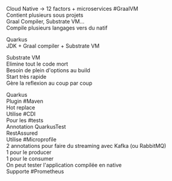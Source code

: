 Cloud Native → 12 factors + microservices
#GraalVM  
	Contient plusieurs sous projets  
		Graal Compiler, Substrate VM...  
			Compile plusieurs langages vers du natif  

Quarkus  
	JDK + Graal compiler + Substrate VM  

Substrate VM  
	Elimine tout le code mort  
	Besoin de plein d'options au build  
	Start très rapide  
	Gère la reflexion au coup par coup  

Quarkus  
	Plugin #Maven  
	Hot replace  
	Utilise #CDI  
	Pour les #tests  
		Annotation QuarkusTest  
		RestAssured  
Utilise #Microprofile  
	2 annotations pour faire du streaming avec Kafka (ou RabbitMQ)  
		1 pour le producer  
		1 pour le consumer  
	On peut tester l'application compilée en native  
	Supporte #Prometheus
	